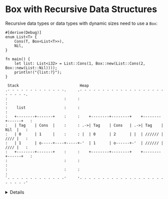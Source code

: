 # Box with Recursive Data Structures

Recursive data types or data types with dynamic sizes need to use a `Box`:

```rust,editable
#[derive(Debug)]
enum List<T> {
    Cons(T, Box<List<T>>),
    Nil,
}

fn main() {
    let list: List<i32> = List::Cons(1, Box::new(List::Cons(2, Box::new(List::Nil))));
    println!("{list:?}");
}
```

```bob
 Stack                           Heap
.- - - - - - - - - - - - -.     .- - - - - - - - - - - - - - - - - - - - - - - -.
:                         :     :                                               :
:    list                 :     :                                               :
:   +--------+-------+    :     :    +--------+--------+    +--------+------+   :
:   | Tag    | Cons  |    :     : .->| Tag    | Cons   | .->| Tag    | Nil  |   :
:   | 0      | 1     |    :     : |  | 0      | 2      | |  | ////// | //// |   :
:   | 1      | o-----+----+-----+-'  | 1      | o------+-'  | ////// | //// |   :
:   +--------+-------+    :     :    +--------+--------+    +--------+------+   :
:                         :     :                                               :
:                         :     :                                               :
`- - - - - - - - - - - - -'     '- - - - - - - - - - - - - - - - - - - - - - - -'
```

<details>
    
If the `Box` was not used here and we attempted to embed a `List` directly into the `List`,
the compiler would not compute a fixed size of the struct in memory, it would look infinite.
    
`Box` solves this problem as it has the same size as a regular pointer and just points at the next
element of the `List` in the heap.    
    
</details>
